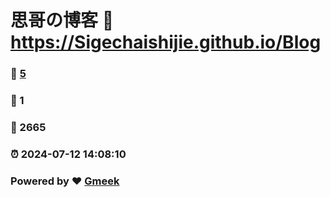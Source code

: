 # 思哥の博客 :link: https://Sigechaishijie.github.io/Blog 
### :page_facing_up: [5](https://Sigechaishijie.github.io/Blog/tag.html) 
### :speech_balloon: 1 
### :hibiscus: 2665 
### :alarm_clock: 2024-07-12 14:08:10 
### Powered by :heart: [Gmeek](https://github.com/Meekdai/Gmeek)
